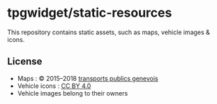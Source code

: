 # tpgwidget/static-resources

This repository contains static assets, such as maps, vehicle images & icons.

## License
- Maps : © 2015–2018 [transports publics genevois](https://www.tpg.ch/)
- Vehicle icons : [CC BY 4.0](https://creativecommons.org/licenses/by/4.0/deed.en)
- Vehicle images belong to their owners
